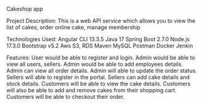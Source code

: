 Cakeshop app
  
Project Description:
        This is a web API service which allows you to view the list of cakes, order online cake, manage membership
        
        
Technologies Used:
  Angular CLI 13.3.5
  Java 17
  Spring Boot 2.7.0
  Node.js 17.3.0
  Bootstrap v5.2
  Aws S3, RDS
  Maven
  MySQL
  Postman
  Docker
  Jenkin
  
  
Features:
  User would be able to register and login.
  Admin would be able to view all users, sellers.
  Admin would be able to add employees details.
  Admin can view all order details.
  Admin will able to update the order status.
  Sellers will able to register in the portal.
  Sellers can add cake details and stock details.
  Customers will be able to view the cake details.
  Customers will also be able to add and remove cakes from their shopping cart.
  Customers will be able to checkout their order.
